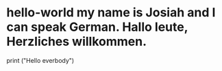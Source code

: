 # hello-world my name is Josiah and I can speak German. Hallo leute, Herzliches willkommen. 

print ("Hello everbody")
